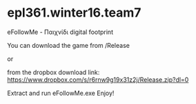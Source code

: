 ﻿# epl361.winter16.team7
eFollowMe - Παιχνίδι digital footprint


You can download the game from /Release

or

from the dropbox download link: 
https://www.dropbox.com/s/r6rnw9g19x31z2j/Release.zip?dl=0

Extract and run eFollowMe.exe
Enjoy!
